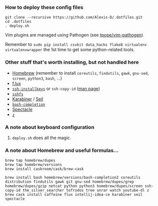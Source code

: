 ### How to deploy these config files

    git clone --recursive https://github.com/Alexis-D/.dotfiles.git
    cd .dotfiles
    . deploy.sh

Vim plugins are managed using Pathogen (see
[tpope/vim-pathogen](https://github.com/tpope/vim-pathogen)).

Remember to `sudo pip install csvkit data_hacks flake8 virtualenv virtualenvwrapper`
the 1st time to get some python-related tools.

### Other stuff that's worth installing, but not handled here

* [Homebrew](http://brew.sh/) (remember to install `coreutils`, `findutils`,
  `gawk`, `gnu-sed`, `screen`, `python3`, `bash`, ...)
* [f.lux](http://justgetflux.com/)
* [`ssh-installkeys`](http://www.catb.org/~esr/ssh-installkeys/) or
  `ssh-copy-id` ([man page](http://linux.die.net/man/1/ssh-copy-id))
* [`sshfs`](http://fuse.sourceforge.net/sshfs.html)
* [Karabiner](https://pqrs.org/osx/karabiner/)
  / [Seil](https://pqrs.org/osx/karabiner/seil.html.en)
* [`bash-completion`](http://bash-completion.alioth.debian.org/)
* [Spectacle](http://spectacleapp.com/)
* [`z`](https://github.com/rupa/z)

### A note about keyboard configuration

1. `deploy.sh` does all the magic.

### A note about Homebrew and useful formulas...

    brew tap homebrew/dupes
    brew tap homebrew/versions
    brew install caskroom/cask/brew-cask

    brew install bash homebrew/versions/bash-completion2 coreutils distribution findutils gawk git gnu-sed homebrew/dupes/grep homebrew/dupes/gzip netcat python python3 homebrew/dupes/screen ssh-copy-id the_silver_searcher tofrodos tree unrar watch youtube-dl z
    brew cask install caffeine flux intellij-idea-ce karabiner seil spectacle
